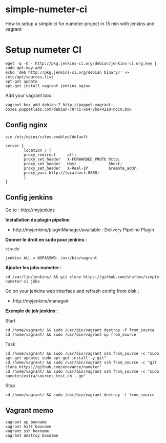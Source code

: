 simple-numeter-ci
==================

How to setup a simple ci for numeter project in 15 min with jenkins and vagrant

Setup numeter CI
=================

    wget -q -O - http://pkg.jenkins-ci.org/debian/jenkins-ci.org.key | sudo apt-key add -
    echo 'deb http://pkg.jenkins-ci.org/debian binary/' >> /etc/apt/sources.list
    apt-get update
    apt-get install vagrant jenkins nginx

Add your vagrant box :

    vagrant box add debian-7 http://puppet-vagrant-boxes.puppetlabs.com/debian-70rc1-x64-vbox4210-nocm.box

Config nginx
-------------

    vim /etc/nginx/sites-enabled/default

```
server {
        location / {
        proxy_redirect     off;
        proxy_set_header   X-FORWARDED_PROTO http;
        proxy_set_header   Host              $host;
        proxy_set_header   X-Real-IP         $remote_addr;
        proxy_pass http://localhost:8080;
        }
}
```

Config jenkins
----------------

Go to : http://myjenkins

**Installation du plugin pipeline**

  * http://myjenkins/pluginManager/available : Delivery Pipeline Plugin

**Donner le droit en sudo pour jenkins :**

```
visudo
```

```
jenkins ALL = NOPASSWD: /usr/bin/vagrant
```

**Ajouter les jobs numeter :**

    cd /var/lib/jenkins/ && git clone https://github.com/shaftmx/simple-numeter-ci jobs

Go on your jenkins web interface and refresh config from disk :

  * http://myjenkins/manage#

**Exemple de job jenkins :**

Start
```
cd /home/vagrant/ && sudo /usr/bin/vagrant destroy -f from_source
cd /home/vagrant/ && sudo /usr/bin/vagrant up from_source
```

Task
```
cd /home/vagrant/ && sudo /usr/bin/vagrant ssh from_source -c "sudo apt-get update; sudo apt-get install -y git"
cd /home/vagrant/ && sudo /usr/bin/vagrant ssh from_source -c "git clone https://github.com/enovance/numeter"
cd /home/vagrant/ && sudo /usr/bin/vagrant ssh from_source -c "sudo numeter/extra/sources_test.sh --go"
```

Stop
```
cd /home/vagrant/ && sudo /usr/bin/vagrant destroy -f from_source
```

Vagrant memo
-------------

```
vagrant up boxname
vagrant halt boxname
vagrant ssh boxname
vagrant destroy boxname
```
